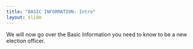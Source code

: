 ```yaml
---
title: "BASIC INFORMATION: Intro"
layout: slide
---
```

We will now go over the Basic Information you need to know to be a new election officer.
